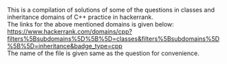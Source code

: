This is a compilation of solutions of some of the questions in classes and inheritance domains of C++ practice in hackerrank.
<br>
The links for the above mentioned domains is given below:<br>
  https://www.hackerrank.com/domains/cpp?filters%5Bsubdomains%5D%5B%5D=classes&filters%5Bsubdomains%5D%5B%5D=inheritance&badge_type=cpp
<br>
The name of the file is given same as the question for convenience.
